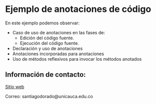 <h1>Ejemplo de anotaciones de código </h1>
<p>En este ejemplo podemos observar:</p>
<ul>
  <li>Caso de uso de anotaciones en las fases de: 
    <ul>
      <li>Edición del código fuente.</li>
      <li>Ejecución del código fuente.</li>
    </ul>
  </li>
  <li>Declaración y uso de anotaciones</li>
  <li>Anotaciones incorporadas para anotaciones</li>
  <li>Uso de métodos reflexivos para invocar los métodos anotados</li>
</ul>
<h2>Información de contacto:</h2>
<a href="http://artemisa.unicauca.edu.co/~santiagodorado/" target="_blank">Sitio web</a>
<p>Correo: santiagodorado@unicauca.edu.co</p>
